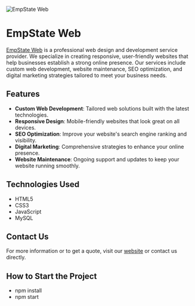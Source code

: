 ![EmpState Web](https://www.empstateweb.com/assets/images/header/primaryImageOfPage.webp)

# EmpState Web

[EmpState Web](https://www.empstateweb.com/) is a professional web design and development service provider. We specialize in creating responsive, user-friendly websites that help businesses establish a strong online presence. Our services include custom web development, website maintenance, SEO optimization, and digital marketing strategies tailored to meet your business needs.

## Features

- **Custom Web Development**: Tailored web solutions built with the latest technologies.
- **Responsive Design**: Mobile-friendly websites that look great on all devices.
- **SEO Optimization**: Improve your website's search engine ranking and visibility.
- **Digital Marketing**: Comprehensive strategies to enhance your online presence.
- **Website Maintenance**: Ongoing support and updates to keep your website running smoothly.

## Technologies Used

- HTML5
- CSS3
- JavaScript
- MySQL

## Contact Us

For more information or to get a quote, visit our [website](https://www.empstateweb.com/) or contact us directly.

## How to Start the Project

- npm install
- npm start